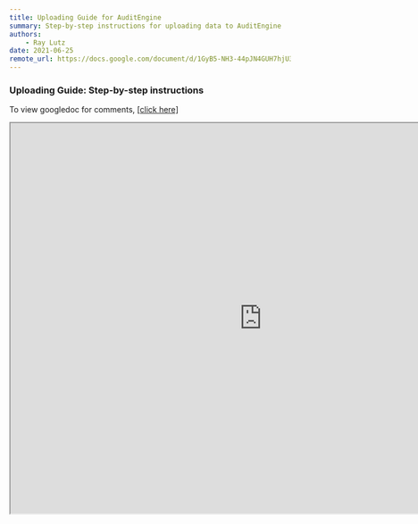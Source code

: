 ```yaml
---
title: Uploading Guide for AuditEngine
summary: Step-by-step instructions for uploading data to AuditEngine
authors:
    - Ray Lutz
date: 2021-06-25
remote_url: https://docs.google.com/document/d/1GyB5-NH3-44pJN4GUH7hjU3MrK36ObearYQjZGW-fJU/edit?usp=sharing
---
```



### Uploading Guide: Step-by-step instructions
To view googledoc for comments, <a href="https://docs.google.com/document/d/1GyB5-NH3-44pJN4GUH7hjU3MrK36ObearYQjZGW-fJU/edit?usp=sharing" target="_blank">[click here]</a><br>
<iframe src="https://docs.google.com/document/d/e/2PACX-1vTNtC2H7kQ5BFai90vLGFCPXiVt-0wG2DcgqyniALuvXoH1qMKtkhuausdzboB9c--zH9HSzH5rJ79m/pub?embedded=true" width=900 height=700></iframe>

